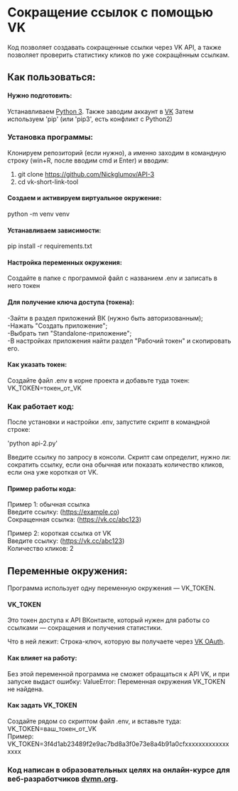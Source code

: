 # Сокращение ссылок с помощью VK

Код позволяет создавать сокращенные ссылки через VK API, а также позволяет проверить статистику кликов по уже сокращённым ссылкам.

## Как пользоваться:

#### Нужно подготовить:

 Устанавливаем [Python 3](https://www.python.org/downloads/). Также заводим аккаунт в [VK](https://vk.com)
 Затем используем 'pip' (или 'pip3', есть конфликт с Python2)

### Установка программы:

Клонируем репозиторий (если нужно),
а именно заходим в командную строку (win+R, после вводим cmd и Enter)
и вводим:
1) git clone https://github.com/Nickglumov/API-3  
2) cd vk-short-link-tool

#### Создаем и активируем виртуальное окружение:
python -m venv venv

#### Устанавливаем зависимости:
pip install -r requirements.txt

#### Настройка переменных окружения:
Создайте в папке с программой файл с названием .env и записать в него токен

#### Для получение ключа доступа (токена):

-Зайти в раздел приложений ВК (нужно быть авторизованным);  
-Нажать "Создать приложение";  
-Выбрать тип "Standalone-приложение";  
-В настройках приложения найти раздел "Рабочий токен" и скопировать его.  

#### Как указать токен:

Создайте файл .env в корне проекта и добавьте туда токен:  
VK_TOKEN=токен_от_VK

### Как работает код:
 
После установки и настройки .env, запустите скрипт в командной строке:

'python api-2.py'

Введите ссылку по запросу в консоли.
Скрипт сам определит, нужно ли:  
сократить ссылку, если она обычная или
показать количество кликов, если она уже короткая от VK.

#### Пример работы кода:
Пример 1: обычная ссылка  
Введите ссылку: (https://example.co)  
Сокращенная ссылка: (https://vk.cc/abc123)  

Пример 2: короткая ссылка от VK  
Введите ссылку: (https://vk.cc/abc123)  
Количество кликов: 2  

## Переменные окружения:

Программа использует одну переменную окружения — VK_TOKEN.

#### VK_TOKEN
Это токен доступа к API ВКонтакте, который нужен для работы со ссылками — сокращения и получения статистики.

Что в ней лежит:
Строка-ключ, которую вы получаете через [VK OAuth](vkhost.github.io).

#### Как влияет на работу:
Без этой переменной программа не сможет обращаться к API VK, и при запуске выдаст ошибку:
ValueError: Переменная окружения VK_TOKEN не найдена.

#### Как задать VK_TOKEN
Создайте рядом со скриптом файл .env, и вставьте туда:
VK_TOKEN=ваш_токен_от_VK  
Пример:  
VK_TOKEN=3f4d1ab23489f2e9ac7bd8a3f0e73e8a4b91a0cfxxxxxxxxxxxxxxxxx


### Код написан в образовательных целях на онлайн-курсе для веб-разработчиков [dvmn.org](https://dvmn.org/).
